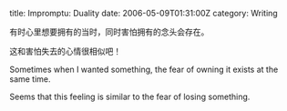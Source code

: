 title: Impromptu: Duality
date: 2006-05-09T01:31:00Z
category: Writing

有时心里想要拥有的当时，同时害怕拥有的念头会存在。

这和害怕失去的心情很相似吧！

Sometimes when I wanted something, the fear of owning it exists at the same time.

Seems that this feeling is similar to the fear of losing something.
